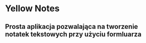 # Yellow Notes

## Prosta aplikacja pozwalająca na tworzenie notatek tekstowych przy użyciu formluarza
